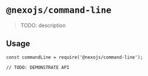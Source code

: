 # `@nexojs/command-line`

> TODO: description

## Usage

```
const commandLine = require('@nexojs/command-line');

// TODO: DEMONSTRATE API
```
